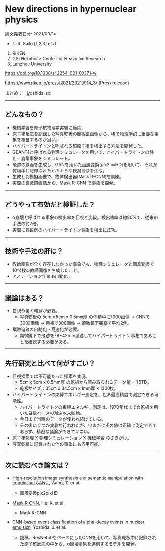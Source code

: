 New directions in hypernuclear physics
===

論文発表日付: 2021/09/14
* T. R. Saito [1,2,3] et al.
1. RIKEN
2. GSI Helmholtz Center for Heavy Ion Research
3. Lanzhou University

https://doi.org/10.1038/s42254-021-00371-w

https://www.riken.jp/press/2021/20210914_3/ (Press release)

まとめ：　jyoshida_sci

---

## どんなもの？

+ 機械学習を原子核物理学実験に適応。
+ 原子核反応を記録した写真乾板の顕微鏡画像から、稀で物理学的に重要な事象を検出するのが狙い。
+ ハイパートライトンと呼ばれる超原子核を検出する方法を開発した。
+ GEANT4と呼ばれる物理シミュレータを用いて、ハイパートライトンの静止・崩壊事象をシミュレート。
+ 飛跡の線画を生成し、GANを用いた画風変換(pix2pixHD)を用いて、それが乾板中に記録されたかのような模擬画像を生成。
+ 生成した模擬画像で、物体検出器(Mask R-CNN)を訓練。
+ 実際の顕微鏡画像から、Mask R-CNN で事象を探索。


---

## どうやって有効だと検証した？

+ α崩壊と呼ばれる事象の検出率を目視と比較。検出効率は約80%で、従来の手法の約2倍。
+ 実際に複数例のハイパートライトン事象を検出に成功。

---

## 技術や手法の肝は？

+ 教師画像が全く存在しなかった事象でも、物理シミュレータと画風変換で10^4枚の教師画像を生成したこと。
+ アノテーション作業も自動化。


---

## 議論はある？

+ 目視作業の軽減が必要。
    + 写真乾板の 5cm x 5cm x 0.5mm厚 の体積中に7000画像 → CNNで3000画像 → 目視で300画像 → 顕微鏡下観察で平均2例。
+ 飛跡追跡の自動化・高速化が必要。
    + 顕微鏡下で飛跡を28~42mm追跡してハイパートライトン事象であることを確認する必要がある。

---

## 先行研究と比べて何がすごい？

+ 目視探索では不可能だった探索を実現。
    + 5cm x 5cm x 0.5mm厚 の乾板から読み取られるデータ量 = 1.5TB。
    + 乾板サイズ：35cm x 34.5cm x 1mm厚 x 1300枚。
+ ハイパートライトンの束縛エネルギー測定を、世界最高精度で測定できる可能性。
    + ハイパートライトンの束縛エネルギー測定は、1970年代までの乾板を用いた目視ベースの測定以来断絶。
    + 今日まで当時のデータが使われ続けている。
    + その後いくつか実験が行われたが、いまだにその値は正確に測定できておらず、精密な議論ができていない。
+ 原子核物理 X 物理シミュレーション X 機械学習 のさきがけ。
+ 写真乾板に記録された他の事象にも応用可能。

---

## 次に読むべき論文は？

+ [High-resolution image synthesis and semantic manipulation with conditional GANs.](https://arxiv.org/pdf/1711.11585.pdf), Wang, T. et al.  
    + 画風変換pix2pixHD

+ [Mask R-CNN](https://arxiv.org/pdf/1703.06870.pdf), He, K. et al.
    + Mask R-CNN
    
+ [CNN-based event classification of alpha-decay events in nuclear emulsion](https://doi.org/10.1016/j.nima.2020.164930), Yoshida, J. et al.
    + 拙稿。ResNet50をベースにしたCNNを用いて、写真乾板中に記録された原子核反応の中から、α崩壊事象を選別するモデルを開発。


